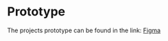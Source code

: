 # Prototype

The projects prototype can be found in the link:
    [Figma](https://www.figma.com/proto/Vngm0DYncrRASCs8I6hsAe/recipes%26flavors?node-id=0-1&t=sKYSw8SoU5jtL8sb-1)
